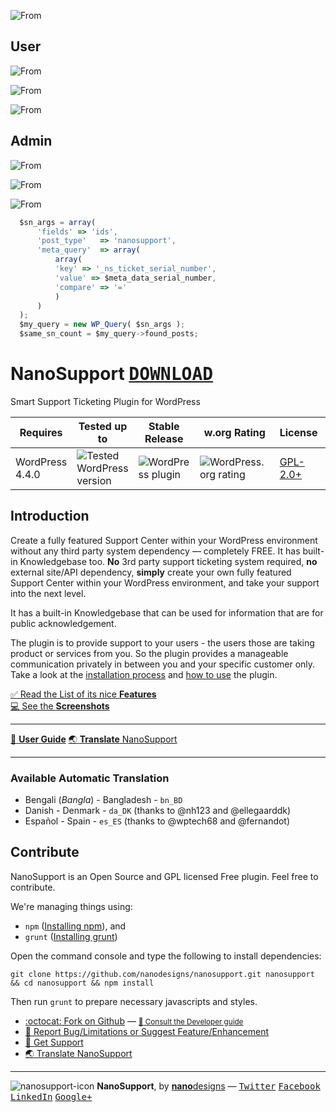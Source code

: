 <img src="https://cloud.githubusercontent.com/assets/4551598/18225488/c7c6a738-7214-11e6-80bd-afed15d6cd00.png" alt="From" data-canonical-src="https://cloud.githubusercontent.com/assets/4551598/18225488/c7c6a738-7214-11e6-80bd-afed15d6cd00.png" style="max-width:100%;"></br>

## User
<img src="https://i.ibb.co/xXTv0tS/68747470733a2f2f692e6962622e636f2f574671636b71722f73756e746572726170632e706e67.png" alt="From" data-canonical-src="https://i.ibb.co/xXTv0tS/68747470733a2f2f692e6962622e636f2f574671636b71722f73756e746572726170632e706e67.png" style="max-width:100%;"></br>

<img src="https://i.ibb.co/8BsLYxT/68747470733a2f2f692e6962622e636f2f4b6d73774c79332f73756e74657272617063322e706e67.png" alt="From" data-canonical-src="https://i.ibb.co/8BsLYxT/68747470733a2f2f692e6962622e636f2f4b6d73774c79332f73756e74657272617063322e706e67.png" style="max-width:100%;"></br>

<img src="https://i.ibb.co/GWmYSz0/68747470733a2f2f692e6962622e636f2f6343347751354d2f56575245562e706e67.png" alt="From" data-canonical-src="https://i.ibb.co/GWmYSz0/68747470733a2f2f692e6962622e636f2f6343347751354d2f56575245562e706e67.png" style="max-width:100%;"></br>

## Admin
<img src="https://i.ibb.co/vBLzty3/68747470733a2f2f692e6962622e636f2f487839396b58442f73756e7465727261332e706e67.png" alt="From" data-canonical-src="https://i.ibb.co/vBLzty3/68747470733a2f2f692e6962622e636f2f487839396b58442f73756e7465727261332e706e67.png" style="max-width:100%;"></br>

<img src="https://i.ibb.co/82cmLms/68747470733a2f2f692e6962622e636f2f303278536d4c712f73756e7465727261342e706e67.png" alt="From" data-canonical-src="https://i.ibb.co/82cmLms/68747470733a2f2f692e6962622e636f2f303278536d4c712f73756e7465727261342e706e67.png" style="max-width:100%;"></br>

<img src="https://i.ibb.co/LSwCpm0/68747470733a2f2f692e6962622e636f2f32506e77486d562f73756e7465727261352e706e67.png" alt="From" data-canonical-src="https://i.ibb.co/LSwCpm0/68747470733a2f2f692e6962622e636f2f32506e77486d562f73756e7465727261352e706e67.png" style="max-width:100%;"></br>

```js
  $sn_args = array(
      'fields' => 'ids',
      'post_type'   => 'nanosupport',
      'meta_query'  => array(
          array(
          'key' => '_ns_ticket_serial_number',
          'value' => $meta_data_serial_number,
          'compare' => '='
          )
      )
  );
  $my_query = new WP_Query( $sn_args );
  $same_sn_count = $my_query->found_posts;
```

# NanoSupport <kbd>[**DOWNLOAD**](https://wordpress.org/plugins/nanosupport/)</kbd>
Smart Support Ticketing Plugin for WordPress

| Requires | Tested up to | Stable Release | w.org Rating | License | w.org Downloads |
|---|---|---|---|---|---|
| WordPress 4.4.0 | ![Tested WordPress version](https://img.shields.io/wordpress/v/nanosupport.svg?style=flat) | ![WordPress plugin](https://img.shields.io/wordpress/plugin/v/nanosupport.svg?style=flat) | ![WordPress.org rating](https://img.shields.io/wordpress/plugin/r/nanosupport.svg?style=flat) | [GPL-2.0+](http://www.gnu.org/licenses/gpl-2.0.txt) | [![Wordpress](https://img.shields.io/wordpress/plugin/dt/nanosupport.svg?style=flat)]() |

## Introduction
Create a fully featured Support Center within your WordPress environment without any third party system dependency &mdash; completely FREE. It has built-in Knowledgebase too. **No** 3rd party support ticketing system required, **no** external site/API dependency, **simply** create your own fully featured Support Center within your WordPress environment, and take your support into the next level.

It has a built-in Knowledgebase that can be used for information that are for public acknowledgement.

The plugin is to provide support to your users - the users those are taking product or services from you. So the plugin provides a manageable communication privately in between you and your specific customer only. Take a look at the [installation process](https://github.com/nanodesigns/nanosupport/wiki/Installation) and [how to use](https://github.com/nanodesigns/nanosupport/wiki/How-to-Use) the plugin.

[:white_check_mark: Read the List of its nice **Features**](https://github.com/nanodesigns/nanosupport/wiki/Introduction-&-Features)<br>
[:computer: See the **Screenshots**](https://github.com/nanodesigns/nanosupport/wiki/Screenshots)

---
[:notebook_with_decorative_cover: **User Guide**](https://github.com/nanodesigns/nanosupport/wiki) [:earth_asia: **Translate** NanoSupport](https://translate.wordpress.org/projects/wp-plugins/nanosupport)

---

### Available Automatic Translation
* Bengali (_Bangla_) - Bangladesh - `bn_BD`
* Danish - Denmark - `da_DK` (thanks to @nh123 and @ellegaarddk)
* Español - Spain - `es_ES` (thanks to @wptech68 and @fernandot)

## Contribute
NanoSupport is an Open Source and GPL licensed Free plugin. Feel free to contribute.

We're managing things using:

* `npm` ([Installing npm](https://docs.npmjs.com/getting-started/installing-node)), and
* `grunt` ([Installing grunt](https://gruntjs.com/getting-started))

Open the command console and type the following to install dependencies:

````
git clone https://github.com/nanodesigns/nanosupport.git nanosupport && cd nanosupport && npm install
````

Then run `grunt` to prepare necessary javascripts and styles.

* [:octocat: Fork on Github](https://github.com/nanodesigns/nanosupport) &mdash; <small>[:blue_book: Consult the Developer guide](https://github.com/nanodesigns/nanosupport/wiki/Developer-Guide)</small>
* [:bug: Report Bug/Limitations or Suggest Feature/Enhancement](https://github.com/nanodesigns/nanosupport/issues/new)
* [:flashlight: Get Support](https://github.com/nanodesigns/nanosupport/issues/new)
* [:earth_asia: Translate NanoSupport](https://translate.wordpress.org/projects/wp-plugins/nanosupport)

---
![nanosupport-icon](https://cloud.githubusercontent.com/assets/4551598/18225502/20899fb0-7215-11e6-89b2-77002df466d7.png) **NanoSupport**, by [**nano**designs](http://nanodesignsbd.com?ref=nanosupport) &mdash; [<kbd>Twitter</kbd>](https://twitter.com/nanodesigns/) [<kbd>Facebook</kbd>](https://facebook.com/nanodesignsbd/) [<kbd>LinkedIn</kbd>](http://www.linkedin.com/company/nanodesigns) [<kbd>Google+</kbd>](https://google.com/+Nanodesignsbd)
